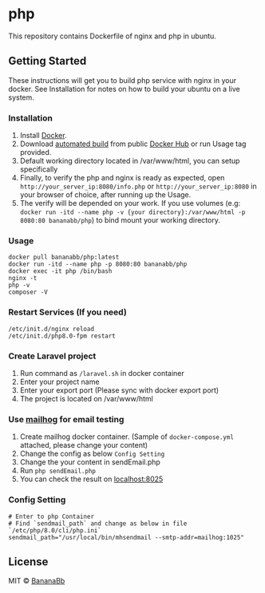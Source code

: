 # php
This repository contains Dockerfile of nginx and php in ubuntu.

## Getting Started
These instructions will get you to build php service with nginx in your docker. See Installation for notes on how to build your ubuntu on a live system.

### Installation
1. Install [Docker](https://www.docker.com/).
2. Download [automated build](https://hub.docker.com/r/bananabb/php/) from public [Docker Hub](https://hub.docker.com/) or run Usage tag provided.
3. Default working directory located in /var/www/html, you can setup specifically
4. Finally, to verify the php and nginx is ready as expected, open `http://your_server_ip:8080/info.php` or `http://your_server_ip:8080` in your browser of choice, after running up the Usage.
5. The verify will be depended on your work. If you use volumes (e.g: `docker run -itd --name php -v {your directory}:/var/www/html -p 8080:80 bananabb/php`) to bind mount your working directory.

### Usage
```
docker pull bananabb/php:latest
docker run -itd --name php -p 8080:80 bananabb/php
docker exec -it php /bin/bash
nginx -t
php -v
composer -V
```

### Restart Services (If you need)
```
/etc/init.d/nginx reload
/etc/init.d/php8.0-fpm restart
```

### Create Laravel project
1. Run command as `/laravel.sh` in docker container
2. Enter your project name 
3. Enter your export port (Please sync with docker export port)
4. The project is located on /var/www/html

### Use [mailhog](https://github.com/mailhog/MailHog) for email testing
1. Create mailhog docker container. (Sample of `docker-compose.yml` attached, please change your content)
2. Change the config as below `Config Setting`
3. Change the your content in sendEmail.php
4. Run `php sendEmail.php`
5. You can check the result on [localhost:8025](http://localhost:8025)

### Config Setting
```
# Enter to php Container
# Find `sendmail_path` and change as below in file `/etc/php/8.0/cli/php.ini`
sendmail_path="/usr/local/bin/mhsendmail --smtp-addr=mailhog:1025"
```

## License
MIT © [BananaBb](https://github.com/BananaBb)